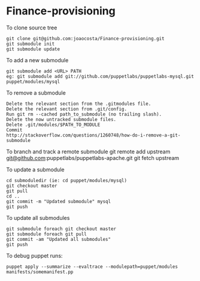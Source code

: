Finance-provisioning
====================

To clone source tree

    git clone git@github.com:joaocosta/Finance-provisioning.git
    git submodule init
    git submodule update

To add a new submodule

    git submodule add <URL> PATH
    eg: git submodule add git://github.com/puppetlabs/puppetlabs-mysql.git puppet/modules/mysql

To remove a submodule

    Delete the relevant section from the .gitmodules file.
    Delete the relevant section from .git/config.
    Run git rm --cached path_to_submodule (no trailing slash).
    Delete the now untracked submodule files.
    Delete .git/modules/$PATH_TO_MODULE
    Commit
    http://stackoverflow.com/questions/1260748/how-do-i-remove-a-git-submodule

To branch and track a remote submodule
    git remote add upstream git@github.com:puppetlabs/puppetlabs-apache.git
    git fetch upstream

To update a submodule

    cd submoduledir (ie: cd puppet/modules/mysql)
    git checkout master
    git pull
    cd ..
    git commit -m "Updated submodule" mysql
    git push

To update all submodules

    git submodule foreach git checkout master
    git submodule foreach git pull
    git commit -am "Updated all submodules"
    git push

To debug puppet runs:

    puppet apply --summarize --evaltrace --modulepath=puppet/modules manifests/somemanifest.pp
